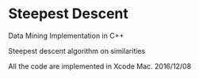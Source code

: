 # Steepest Descent
Data Mining Implementation in C++

Steepest descent algorithm on similarities 

All the code are implemented in Xcode Mac.
2016/12/08
